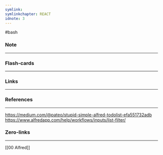 ```yaml
---
symlink: 
symlinkchapter: REACT
idnote: 3
---
```

#bash

### Note
-------

### Flash-cards
-----

### Links
----------

### References
------------
https://medium.com/@pateo/stupid-simple-alfred-todolist-efa551732adb
https://www.alfredapp.com/help/workflows/inputs/list-filter/

### Zero-links
----
[[00 Alfred]]
